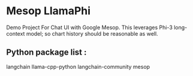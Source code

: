 # Mesop LlamaPhi
Demo Project For Chat UI with Google Mesop. This leverages Phi-3 long-context model; so chart history should be reasonable as well. 

## Python package list : 

langchain
llama-cpp-python
langchain-community
mesop

